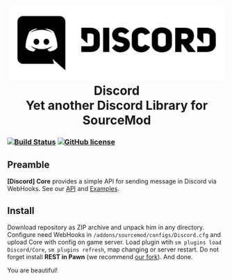 <h1 align="center">
    <img src="https://raw.githubusercontent.com/CrazyHackGUT/Discord/master/.github/Discord_Logo.png" />
    <br />
    Discord
    <br />
    Yet another Discord Library for SourceMod
</h1>

### [![Build Status](https://travis-ci.org/CrazyHackGUT/Discord.svg?branch=master)](https://travis-ci.org/CrazyHackGUT/Discord) [![GitHub license](https://img.shields.io/badge/license-GPLv3-blue.svg?style=flat-square)](https://github.com/CrazyHackGUT/Discord/blob/master/LICENSE)

## Preamble
**[Discord] Core** provides a simple API for sending message in Discord via WebHooks. See our [API](https://github.com/CrazyHackGUT/Discord/wiki/API) and [Examples](https://github.com/CrazyHackGUT/Discord/wiki/Examples).

## Install
Download repository as ZIP archive and unpack him in any directory. Configure need WebHooks in `/addons/sourcemod/configs/Discord.cfg` and upload Core with config on game server. Load plugin wtih `sm plugins load Discord/Core`, `sm plugins refresh`, map changing or server restart. Do not forget install **REST in Pawn** (we recommend [our fork](https://github.com/CrazyHackGUT/sm-ripext)). And done.

You are beautiful!
